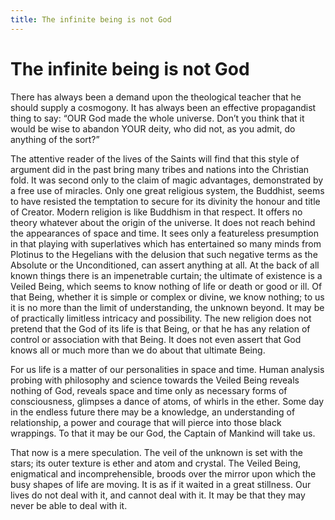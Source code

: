```yaml
---
title: The infinite being is not God
---
```

# The infinite being is not God

There has always been a demand upon the theological teacher that he
should supply a cosmogony. It has always been an effective propagandist
thing to say: “OUR God made the whole universe. Don’t you think that it
would be wise to abandon YOUR deity, who did not, as you admit, do
anything of the sort?”

The attentive reader of the lives of the Saints will find that this
style of argument did in the past bring many tribes and nations into the
Christian fold. It was second only to the claim of magic advantages,
demonstrated by a free use of miracles. Only one great religious system,
the Buddhist, seems to have resisted the temptation to secure for its
divinity the honour and title of Creator. Modern religion is like
Buddhism in that respect. It offers no theory whatever about the origin
of the universe. It does not reach behind the appearances of space and
time. It sees only a featureless presumption in that playing with
superlatives which has entertained so many minds from Plotinus to the
Hegelians with the delusion that such negative terms as the Absolute or
the Unconditioned, can assert anything at all. At the back of all known
things there is an impenetrable curtain; the ultimate of existence is a
Veiled Being, which seems to know nothing of life or death or good or
ill. Of that Being, whether it is simple or complex or divine, we know
nothing; to us it is no more than the limit of understanding, the
unknown beyond. It may be of practically limitless intricacy and
possibility. The new religion does not pretend that the God of its life
is that Being, or that he has any relation of control or association
with that Being. It does not even assert that God knows all or much more
than we do about that ultimate Being.

For us life is a matter of our personalities in space and time. Human
analysis probing with philosophy and science towards the Veiled Being
reveals nothing of God, reveals space and time only as necessary forms
of consciousness, glimpses a dance of atoms, of whirls in the ether.
Some day in the endless future there may be a knowledge, an
understanding of relationship, a power and courage that will pierce into
those black wrappings. To that it may be our God, the Captain of Mankind
will take us.

That now is a mere speculation. The veil of the unknown is set with the
stars; its outer texture is ether and atom and crystal. The Veiled
Being, enigmatical and incomprehensible, broods over the mirror upon
which the busy shapes of life are moving. It is as if it waited in a
great stillness. Our lives do not deal with it, and cannot deal with it.
It may be that they may never be able to deal with it.
